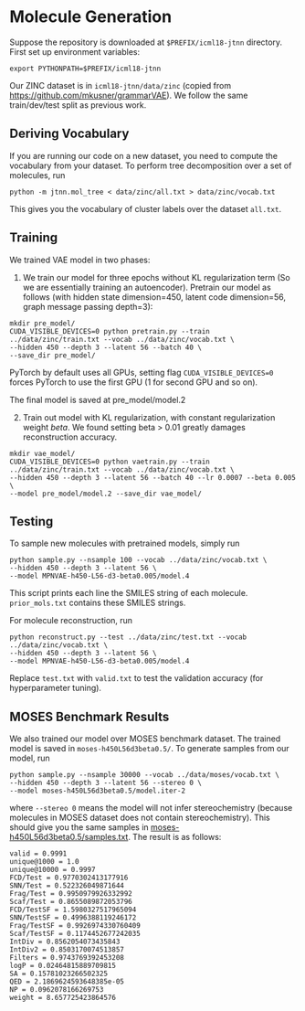 # Molecule Generation
Suppose the repository is downloaded at `$PREFIX/icml18-jtnn` directory. First set up environment variables:
```
export PYTHONPATH=$PREFIX/icml18-jtnn
```
Our ZINC dataset is in `icml18-jtnn/data/zinc` (copied from https://github.com/mkusner/grammarVAE). 
We follow the same train/dev/test split as previous work. 

## Deriving Vocabulary 
If you are running our code on a new dataset, you need to compute the vocabulary from your dataset.
To perform tree decomposition over a set of molecules, run
```
python -m jtnn.mol_tree < data/zinc/all.txt > data/zinc/vocab.txt
```
This gives you the vocabulary of cluster labels over the dataset `all.txt`.

## Training
We trained VAE model in two phases:
1. We train our model for three epochs without KL regularization term (So we are essentially training an autoencoder).
Pretrain our model as follows (with hidden state dimension=450, latent code dimension=56, graph message passing depth=3):
```
mkdir pre_model/
CUDA_VISIBLE_DEVICES=0 python pretrain.py --train ../data/zinc/train.txt --vocab ../data/zinc/vocab.txt \
--hidden 450 --depth 3 --latent 56 --batch 40 \
--save_dir pre_model/
```
PyTorch by default uses all GPUs, setting flag `CUDA_VISIBLE_DEVICES=0` forces PyTorch to use the first GPU (1 for second GPU and so on).

The final model is saved at pre_model/model.2

2. Train out model with KL regularization, with constant regularization weight $beta$. 
We found setting beta > 0.01 greatly damages reconstruction accuracy.
```
mkdir vae_model/
CUDA_VISIBLE_DEVICES=0 python vaetrain.py --train ../data/zinc/train.txt --vocab ../data/zinc/vocab.txt \
--hidden 450 --depth 3 --latent 56 --batch 40 --lr 0.0007 --beta 0.005 \
--model pre_model/model.2 --save_dir vae_model/
```

## Testing
To sample new molecules with pretrained models, simply run
```
python sample.py --nsample 100 --vocab ../data/zinc/vocab.txt \
--hidden 450 --depth 3 --latent 56 \
--model MPNVAE-h450-L56-d3-beta0.005/model.4
```
This script prints each line the SMILES string of each molecule. `prior_mols.txt` contains these SMILES strings.

For molecule reconstruction, run  
```
python reconstruct.py --test ../data/zinc/test.txt --vocab ../data/zinc/vocab.txt \
--hidden 450 --depth 3 --latent 56 \
--model MPNVAE-h450-L56-d3-beta0.005/model.4
```
Replace `test.txt` with `valid.txt` to test the validation accuracy (for hyperparameter tuning).

## MOSES Benchmark Results
We also trained our model over MOSES benchmark dataset. The trained model is saved in `moses-h450L56d3beta0.5/`. To generate samples from our model, run
```
python sample.py --nsample 30000 --vocab ../data/moses/vocab.txt \
--hidden 450 --depth 3 --latent 56 --stereo 0 \
--model moses-h450L56d3beta0.5/model.iter-2
```
where `--stereo 0` means the model will not infer stereochemistry (because molecules in MOSES dataset does not contain stereochemistry). This should give you the same samples in [moses-h450L56d3beta0.5/samples.txt](moses-h450L56d3beta0.5/samples.txt). The result is as follows:
```
valid = 0.9991
unique@1000 = 1.0
unique@10000 = 0.9997
FCD/Test = 0.9770302413177916
SNN/Test = 0.522326049871644
Frag/Test = 0.9950979926332992
Scaf/Test = 0.8655089872053796
FCD/TestSF = 1.5980327517965094
SNN/TestSF = 0.4996388119246172
Frag/TestSF = 0.9926974330760409
Scaf/TestSF = 0.1174452677242035
IntDiv = 0.8562054073435843
IntDiv2 = 0.8503170074513857
Filters = 0.9743769392453208
logP = 0.02464815889709815
SA = 0.15781023266502325
QED = 2.1869624593648385e-05
NP = 0.0962078166269753
weight = 8.657725423864576
```

